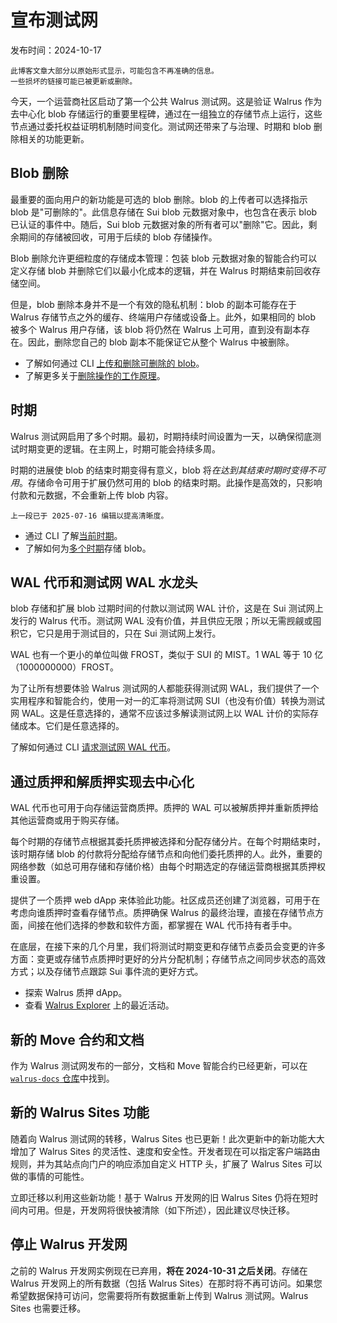 # 宣布测试网

发布时间：2024-10-17

```admonish warning
此博客文章大部分以原始形式显示，可能包含不再准确的信息。
一些损坏的链接可能已被更新或删除。
```

今天，一个运营商社区启动了第一个公共 Walrus 测试网。这是验证 Walrus 作为去中心化 blob 存储运行的重要里程碑，通过在一组独立的存储节点上运行，这些节点通过委托权益证明机制随时间变化。测试网还带来了与治理、时期和 blob 删除相关的功能更新。

## Blob 删除

最重要的面向用户的新功能是可选的 blob 删除。blob 的上传者可以选择指示 blob 是"可删除的"。此信息存储在 Sui blob 元数据对象中，也包含在表示 blob 已认证的事件中。随后，Sui blob 元数据对象的所有者可以"删除"它。因此，剩余期间的存储被回收，可用于后续的 blob 存储操作。

Blob 删除允许更细粒度的存储成本管理：包装 blob 元数据对象的智能合约可以定义存储 blob 并删除它们以最小化成本的逻辑，并在 Walrus 时期结束前回收存储空间。

但是，blob 删除本身并不是一个有效的隐私机制：blob 的副本可能存在于 Walrus 存储节点之外的缓存、终端用户存储或设备上。此外，如果相同的 blob 被多个 Walrus 用户存储，该 blob 将仍然在 Walrus 上可用，直到没有副本存在。因此，删除您自己的 blob 副本不能保证它从整个 Walrus 中被删除。

- 了解如何通过 CLI [上传和删除可删除的 blob](../usage/client-cli.md#reclaiming-space-via-deletable-blobs)。
- 了解更多关于[删除操作的工作原理](../dev-guide/dev-operations.md#delete)。

## 时期

Walrus 测试网启用了多个时期。最初，时期持续时间设置为一天，以确保彻底测试时期变更的逻辑。在主网上，时期可能会持续多周。

时期的进展使 blob 的结束时期变得有意义，blob 将*在达到其结束时期时变得不可用*。存储命令可用于扩展仍然可用的 blob 的结束时期。此操作是高效的，只影响付款和元数据，不会重新上传 blob 内容。

```admonish note
上一段已于 2025-07-16 编辑以提高清晰度。
```

- 通过 CLI 了解[当前时期](../usage/client-cli.md#walrus-system-information)。
- 了解如何为[多个时期](../usage/client-cli.md#storing-querying-status-and-reading-blobs)存储 blob。

## WAL 代币和测试网 WAL 水龙头

blob 存储和扩展 blob 过期时间的付款以测试网 WAL 计价，这是在 Sui 测试网上发行的 Walrus 代币。测试网 WAL 没有价值，并且供应无限；所以无需觊觎或囤积它，它只是用于测试目的，只在 Sui 测试网上发行。

WAL 也有一个更小的单位叫做 FROST，类似于 SUI 的 MIST。1 WAL 等于 10 亿（1000000000）FROST。

为了让所有想要体验 Walrus 测试网的人都能获得测试网 WAL，我们提供了一个实用程序和智能合约，使用一对一的汇率将测试网 SUI（也没有价值）转换为测试网 WAL。这是任意选择的，通常不应该过多解读测试网上以 WAL 计价的实际存储成本。它们是任意选择的。

了解如何通过 CLI [请求测试网 WAL 代币](../usage/setup.md#testnet-wal-faucet)。

## 通过质押和解质押实现去中心化

WAL 代币也可用于向存储运营商质押。质押的 WAL 可以被解质押并重新质押给其他运营商或用于购买存储。

每个时期的存储节点根据其委托质押被选择和分配存储分片。在每个时期结束时，该时期存储 blob 的付款将分配给存储节点和向他们委托质押的人。此外，重要的网络参数（如总可用存储和存储价格）由每个时期选定的存储运营商根据其质押权重设置。

提供了一个质押 web dApp 来体验此功能。社区成员还创建了浏览器，可用于在考虑向谁质押时查看存储节点。质押确保 Walrus 的最终治理，直接在存储节点方面，间接在他们选择的参数和软件方面，都掌握在 WAL 代币持有者手中。

在底层，在接下来的几个月里，我们将测试时期变更和存储节点委员会变更的许多方面：变更或存储节点质押时更好的分片分配机制；存储节点之间同步状态的高效方式；以及存储节点跟踪 Sui 事件流的更好方式。

- 探索 Walrus 质押 dApp。
- 查看 [Walrus Explorer](https://walruscan.com/testnet/home) 上的最近活动。

## 新的 Move 合约和文档

作为 Walrus 测试网发布的一部分，文档和 Move 智能合约已经更新，可以在 [`walrus-docs` 仓库](https://github.com/MystenLabs/walrus-docs)中找到。

## 新的 Walrus Sites 功能

随着向 Walrus 测试网的转移，Walrus Sites 也已更新！此次更新中的新功能大大增加了 Walrus Sites 的灵活性、速度和安全性。开发者现在可以指定客户端路由规则，并为其站点向门户的响应添加自定义 HTTP 头，扩展了 Walrus Sites 可以做的事情的可能性。

立即迁移以利用这些新功能！基于 Walrus 开发网的旧 Walrus Sites 仍将在短时间内可用。但是，开发网将很快被清除（如下所述），因此建议尽快迁移。

## 停止 Walrus 开发网

之前的 Walrus 开发网实例现在已弃用，**将在 2024-10-31 之后关闭**。存储在 Walrus 开发网上的所有数据（包括 Walrus Sites）在那时将不再可访问。如果您希望数据保持可访问，您需要将所有数据重新上传到 Walrus 测试网。Walrus Sites 也需要迁移。